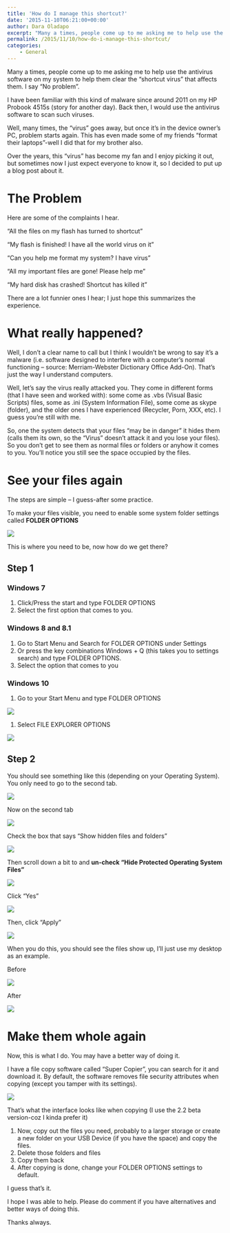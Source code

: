 ```yaml
---
title: 'How do I manage this shortcut?'
date: '2015-11-10T06:21:00+00:00'
author: Dara Oladapo
excerpt: "Many a times, people come up to me asking me to help use the antivirus software on my system to help them clear the “shortcut virus” that affects them. I say “No problem”.\n\nI have been familiar with this kind of malware since around 2011 on my HP Probook 4515s (story for another day). Back then, I would use the antivirus software to scan such viruses.\n\nWell, many times, the “virus” goes away, but once it’s in the device owner’s PC, problem starts again. This has even made some of my friends “format their laptops”-well I did that for my brother also."
permalink: /2015/11/10/how-do-i-manage-this-shortcut/
categories:
    - General
---
```


Many a times, people come up to me asking me to help use the antivirus software on my system to help them clear the “shortcut virus” that affects them. I say “No problem”.

I have been familiar with this kind of malware since around 2011 on my HP Probook 4515s (story for another day). Back then, I would use the antivirus software to scan such viruses.

Well, many times, the “virus” goes away, but once it’s in the device owner’s PC, problem starts again. This has even made some of my friends “format their laptops”-well I did that for my brother also.

Over the years, this “virus” has become my fan and I enjoy picking it out, but sometimes now I just expect everyone to know it, so I decided to put up a blog post about it.

# The Problem

Here are some of the complaints I hear.

“All the files on my flash has turned to shortcut”

“My flash is finished! I have all the world virus on it”

“Can you help me format my system? I have virus”

“All my important files are gone! Please help me”

“My hard disk has crashed! Shortcut has killed it”

There are a lot funnier ones I hear; I just hope this summarizes the experience.

# What really happened?

Well, I don’t a clear name to call but I think I wouldn’t be wrong to say it’s a malware (i.e. software designed to interfere with a computer’s normal functioning – source: Merriam-Webster Dictionary Office Add-On). That’s just the way I understand computers.

Well, let’s say the virus really attacked you. They come in different forms (that I have seen and worked with): some come as .vbs (Visual Basic Scripts) files, some as .ini (System Information File), some come as skype (folder), and the older ones I have experienced (Recycler, Porn, XXX, etc). I guess you’re still with me.

So, one the system detects that your files “may be in danger” it hides them (calls them its own, so the “Virus” doesn’t attack it and you lose your files). So you don’t get to see them as normal files or folders or anyhow it comes to you. You’ll notice you still see the space occupied by the files.

# See your files again

The steps are simple – I guess-after some practice.

To make your files visible, you need to enable some system folder settings called **FOLDER OPTIONS**

**![](./blog-assets/2023/11/word-image-577-1.png)**

This is where you need to be, now how do we get there?

## Step 1

### Windows 7

1. Click/Press the start and type FOLDER OPTIONS
2. Select the first option that comes to you.

### Windows 8 and 8.1

1. Go to Start Menu and Search for FOLDER OPTIONS under Settings
2. Or press the key combinations Windows + Q (this takes you to settings search) and type FOLDER OPTIONS.
3. Select the option that comes to you

### Windows 10

1. Go to your Start Menu and type FOLDER OPTIONS

![](./blog-assets/2023/11/word-image-577-2.png)

1. Select FILE EXPLORER OPTIONS

![](./blog-assets/2023/11/word-image-577-3.png)

## Step 2

You should see something like this (depending on your Operating System). You only need to go to the second tab.

![](./blog-assets/2023/11/word-image-577-4.png)

Now on the second tab

**![](./blog-assets/2023/11/word-image-577-5.png)**

Check the box that says “Show hidden files and folders”

![](./blog-assets/2023/11/word-image-577-6.png)

Then scroll down a bit to and **un-check “Hide Protected Operating System Files”**

**![](./blog-assets/2023/11/word-image-577-7.png)**

Click “Yes”

![](./blog-assets/2023/11/word-image-577-8.png)

Then, click “Apply”

![](./blog-assets/2023/11/word-image-577-9.png)

When you do this, you should see the files show up, I’ll just use my desktop as an example.

Before

![](./blog-assets/2023/11/word-image-577-10-e1699600350247-292x300.png)

After

![](./blog-assets/2023/11/word-image-577-11-e1699600408412-293x300.png)

# Make them whole again

Now, this is what I do. You may have a better way of doing it.

I have a file copy software called “Super Copier”, you can search for it and download it. By default, the software removes file security attributes when copying (except you tamper with its settings).

![](./blog-assets/2023/11/word-image-577-12.png)

That’s what the interface looks like when copying (I use the 2.2 beta version-coz I kinda prefer it)

1. Now, copy out the files you need, probably to a larger storage or create a new folder on your USB Device (if you have the space) and copy the files.
2. Delete those folders and files
3. Copy them back
4. After copying is done, change your FOLDER OPTIONS settings to default.

I guess that’s it.

I hope I was able to help. Please do comment if you have alternatives and better ways of doing this.

Thanks always.